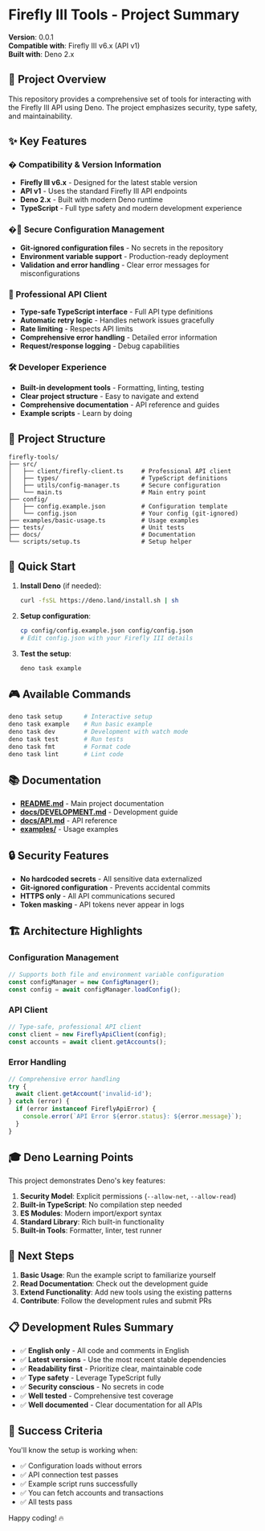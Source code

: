 # Firefly III Tools - Project Summary

**Version**: 0.0.1  
**Compatible with**: Firefly III v6.x (API v1)  
**Built with**: Deno 2.x

## 🎯 Project Overview

This repository provides a comprehensive set of tools for interacting with the Firefly III API using Deno. The project emphasizes security, type safety, and maintainability.

## ✨ Key Features

### � **Compatibility & Version Information**
- **Firefly III v6.x** - Designed for the latest stable version
- **API v1** - Uses the standard Firefly III API endpoints
- **Deno 2.x** - Built with modern Deno runtime
- **TypeScript** - Full type safety and modern development experience

### �🔐 Secure Configuration Management
- **Git-ignored configuration files** - No secrets in the repository
- **Environment variable support** - Production-ready deployment
- **Validation and error handling** - Clear error messages for misconfigurations

### 🚀 Professional API Client
- **Type-safe TypeScript interface** - Full API type definitions
- **Automatic retry logic** - Handles network issues gracefully
- **Rate limiting** - Respects API limits
- **Comprehensive error handling** - Detailed error information
- **Request/response logging** - Debug capabilities

### 🛠️ Developer Experience
- **Built-in development tools** - Formatting, linting, testing
- **Clear project structure** - Easy to navigate and extend
- **Comprehensive documentation** - API reference and guides
- **Example scripts** - Learn by doing

## 📁 Project Structure

```
firefly-tools/
├── src/
│   ├── client/firefly-client.ts     # Professional API client
│   ├── types/                       # TypeScript definitions
│   ├── utils/config-manager.ts      # Secure configuration
│   └── main.ts                      # Main entry point
├── config/
│   ├── config.example.json          # Configuration template
│   └── config.json                  # Your config (git-ignored)
├── examples/basic-usage.ts          # Usage examples
├── tests/                           # Unit tests
├── docs/                            # Documentation
└── scripts/setup.ts                 # Setup helper
```

## 🔧 Quick Start

1. **Install Deno** (if needed):
   ```bash
   curl -fsSL https://deno.land/install.sh | sh
   ```

2. **Setup configuration**:
   ```bash
   cp config/config.example.json config/config.json
   # Edit config.json with your Firefly III details
   ```

3. **Test the setup**:
   ```bash
   deno task example
   ```

## 🎮 Available Commands

```bash
deno task setup      # Interactive setup
deno task example    # Run basic example
deno task dev        # Development with watch mode
deno task test       # Run tests
deno task fmt        # Format code
deno task lint       # Lint code
```

## 📚 Documentation

- **[README.md](README.md)** - Main project documentation
- **[docs/DEVELOPMENT.md](docs/DEVELOPMENT.md)** - Development guide
- **[docs/API.md](docs/API.md)** - API reference
- **[examples/](examples/)** - Usage examples

## 🔒 Security Features

- **No hardcoded secrets** - All sensitive data externalized
- **Git-ignored configuration** - Prevents accidental commits
- **HTTPS only** - All API communications secured
- **Token masking** - API tokens never appear in logs

## 🏗️ Architecture Highlights

### Configuration Management
```typescript
// Supports both file and environment variable configuration
const configManager = new ConfigManager();
const config = await configManager.loadConfig();
```

### API Client
```typescript
// Type-safe, professional API client
const client = new FireflyApiClient(config);
const accounts = await client.getAccounts();
```

### Error Handling
```typescript
// Comprehensive error handling
try {
  await client.getAccount('invalid-id');
} catch (error) {
  if (error instanceof FireflyApiError) {
    console.error(`API Error ${error.status}: ${error.message}`);
  }
}
```

## 🎓 Deno Learning Points

This project demonstrates Deno's key features:

1. **Security Model**: Explicit permissions (`--allow-net`, `--allow-read`)
2. **Built-in TypeScript**: No compilation step needed
3. **ES Modules**: Modern import/export syntax
4. **Standard Library**: Rich built-in functionality
5. **Built-in Tools**: Formatter, linter, test runner

## 🚀 Next Steps

1. **Basic Usage**: Run the example script to familiarize yourself
2. **Read Documentation**: Check out the development guide
3. **Extend Functionality**: Add new tools using the existing patterns
4. **Contribute**: Follow the development rules and submit PRs

## 📋 Development Rules Summary

- ✅ **English only** - All code and comments in English
- ✅ **Latest versions** - Use the most recent stable dependencies
- ✅ **Readability first** - Prioritize clear, maintainable code
- ✅ **Type safety** - Leverage TypeScript fully
- ✅ **Security conscious** - No secrets in code
- ✅ **Well tested** - Comprehensive test coverage
- ✅ **Well documented** - Clear documentation for all APIs

## 🎉 Success Criteria

You'll know the setup is working when:
- ✅ Configuration loads without errors
- ✅ API connection test passes
- ✅ Example script runs successfully
- ✅ You can fetch accounts and transactions
- ✅ All tests pass

Happy coding! 🔥
